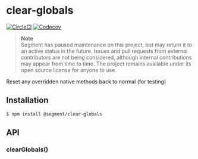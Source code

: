 # clear-globals

[![CircleCI](https://circleci.com/gh/segmentio/clear-globals.svg?style=shield&circle-token=d191a96015154b318f62f581ab061761bf535fb8)](https://circleci.com/gh/segmentio/clear-globals)
[![Codecov](https://img.shields.io/codecov/c/github/segmentio/clear-globals/master.svg?maxAge=2592000)](https://codecov.io/gh/segmentio/clear-globals)

> **Note**  
> Segment has paused maintenance on this project, but may return it to an active status in the future. Issues and pull requests from external contributors are not being considered, although internal contributions may appear from time to time. The project remains available under its open source license for anyone to use.

Reset any overridden native methods back to normal (for testing)

## Installation

```sh
$ npm install @segment/clear-globals
```

## API

### clearGlobals()
